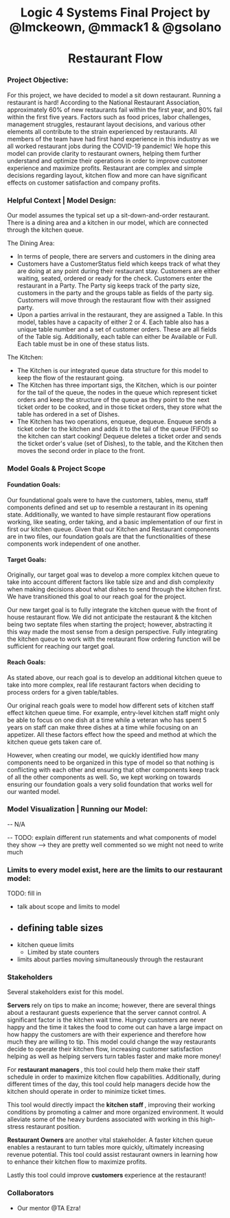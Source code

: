 # <div align=center> Logic 4 Systems Final Project by @lmckeown, @mmack1 & @gsolano </div>
# <div align=center> Restaurant Flow </div>

### Project Objective:

For this project, we have decided to model a sit down restaurant. Running a restaurant is hard! According to the National Restaurant Association, approximately 60% of new restaurants fail within the first year, and 80% fail within the first five years. Factors such as food prices, labor challenges, management struggles, restaurant layout decisions, and various other elements all contribute to the strain experienced by restaurants. All members of the team have had first hand experience in this industry as we all worked restaurant jobs during the COVID-19 pandemic! We hope this model can provide clarity to restaurant owners, helping them further understand and optimize their operations in order to improve customer experience and maximize profits. Restaurant are complex and simple decisions regarding layout, kitchen flow and more can have significant effects on customer satisfaction and company profits.

### Helpful Context | Model Design:

Our model assumes the typical set up a sit-down-and-order restaurant. There is a dining area and a kitchen in our model, which are connected through the kitchen queue. 

The Dining Area: 
- In terms of people, there are servers and customers in the dining area 
- Customers have a CustomerStatus field which keeps track of what they are doing at any point during their restaurant stay. Customers are either waiting, seated, ordered or ready for the check. Customers enter the restaurant in a Party. The Party sig keeps track of the party size, customers in the party and the groups table as fields of the party sig. Customers will move through the restaurant flow with their assigned party. 
- Upon a parties arrival in the restaurant, they are assigned a Table. In this model, tables have a capacity of either 2 or 4. Each table also has a unique table number and a set of customer orders. These are all fields of the Table sig. Additionally, each table can either be Available or Full. Each table must be in one of these status lists. 

The Kitchen: 
- The Kitchen is our integrated queue data structure for this model to keep the flow of the restaurant going. 
- The Kitchen has three important sigs, the Kitchen, which is our pointer for the tail of the queue, the nodes in the queue which represent ticket orders and keep the structure of the queue as they point to the next ticket order to be cooked, and in those ticket orders, they store what the table has ordered in a set of Dishes.
- The Kitchen has two operations, enqueue, dequeue. Enqueue sends a ticket order to the kitchen and adds it to the tail of the queue (FIFO!) so the kitchen can start cooking! Dequeue deletes a ticket order and sends the ticket order's value (set of Dishes), to the table, and the Kitchen then moves the second order in place to the front. 

### Model Goals & Project Scope 
#### Foundation Goals: 
Our foundational goals were to have the customers, tables, menu, staff components defined and set up to resemble a restaurant in its opening state. Additionally, we wanted to have simple restaurant flow operations working, like seating, order taking, and a basic implementation of our first in first our kitchen queue. Given that our Kitchen and Restaurant components are in two files, our foundation goals are that the functionalities of these components work independent of one another.

#### Target Goals: 
Originally, our target goal was to develop a more complex kitchen queue to take into account different factors like table size and and dish complexity when making decisions about what dishes to send through the kitchen first. We have transitioned this goal to our reach goal for the project. 

Our new target goal is to fully integrate the kitchen queue with the front of house restaurant flow. We did not anticipate the restaurant & the kitchen being two septate files when starting the project; however, abstracting it this way made the most sense from a design perspective. Fully integrating the kitchen queue to work with the restaurant flow ordering function will be sufficient for reaching our target goal.

#### Reach Goals: 
As stated above, our reach goal is to develop an additional kitchen queue to take into more complex, real life restaurant factors when deciding to process orders for a given table/tables.

Our original reach goals were to model how different sets of kitchen staff effect kitchen queue time. For example, entry-level kitchen staff might only be able to focus on one dish at a time while a veteran who has spent 5 years on staff can make three dishes at a time while focusing on an appetizer. All these factors effect how the speed and method at which the kitchen queue gets taken care of. 

However, when creating our model, we quickly identified how many components need to be organized in this type of model so that nothing is conflicting with each other and ensuring that other components keep track of all the other components as well. So, we kept working on towards ensuring our foundation goals a very solid foundation that works well for our wanted model. 

### Model Visualization | Running our Model: 

-- N/A

-- TODO: explain different run statements and what components of model they show --> they are pretty well commented so we might not need to write much

### Limits to every model exist, here are the limits to our restaurant model:
TODO: fill in 
- talk about scope and limits to model 
- defining table sizes 
    - 
- kitchen queue limits 
    - Limited by state counters
- limits about parties moving simultaneously through the restaurant 


### Stakeholders 

Several stakeholders exist for this model. 

<b> Servers </b> rely on tips to make an income; however, there are several things about a restaurant guests experience that the server cannot control. A significant factor is the kitchen wait time. Hungry customers are never happy and the time it takes the food to come out can have a large impact on how happy the customers are with their experience and therefore how much they are willing to tip. This model could change the way restaurants decide to operate their kitchen flow, increasing customer satisfaction helping as well as helping servers turn tables faster and make more money! 

For <b> restaurant managers </b>, this tool could help them make their staff schedule in order to maximize kitchen flow capabilities. Additionally, during different times of the day, this tool could help managers decide how the kitchen should operate in order to minimize ticket times. 

This tool would directly impact the <b> kitchen staff </b>, improving their working conditions by promoting a calmer and more organized environment. It would alleviate some of the heavy burdens associated with working in this high-stress restaurant position.

<b> Restaurant Owners </b> are another vital stakeholder. A faster kitchen queue enables a restaurant to turn tables more quickly, ultimately increasing revenue potential. This tool could assist restaurant owners in learning how to enhance their kitchen flow to maximize profits.

Lastly this tool could improve <b> customers </b> experience at the restaurant!

### Collaborators
- Our mentor @TA Ezra!